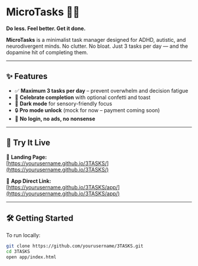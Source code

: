 # MicroTasks 🧠✅

**Do less. Feel better. Get it done.**

**MicroTasks** is a minimalist task manager designed for ADHD, autistic, and neurodivergent minds. No clutter. No bloat. Just 3 tasks per day — and the dopamine hit of completing them.

---

## ✨ Features

- ✅ **Maximum 3 tasks per day** – prevent overwhelm and decision fatigue
- 🎉 **Celebrate completion** with optional confetti and toast
- 🌙 **Dark mode** for sensory-friendly focus
- 🔒 **Pro mode unlock** (mock for now – payment coming soon)
- 🧠 **No login, no ads, no nonsense**

---

## 🔗 Try It Live

🔹 **Landing Page:**  
[https://yourusername.github.io/3TASKS/](https://yourusername.github.io/3TASKS/)

🔹 **App Direct Link:**  
[https://yourusername.github.io/3TASKS/app/](https://yourusername.github.io/3TASKS/app/)

---

## 🛠️ Getting Started

To run locally:

```bash
git clone https://github.com/yourusername/3TASKS.git
cd 3TASKS
open app/index.html
